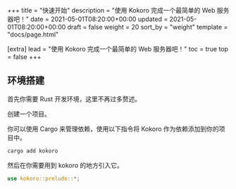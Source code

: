 +++
title = "快速开始"
description = "使用 Kokoro 完成一个最简单的 Web 服务器吧！"
date = 2021-05-01T08:20:00+00:00
updated = 2021-05-01T08:20:00+00:00
draft = false
weight = 20
sort_by = "weight"
template = "docs/page.html"

[extra]
lead = "使用 Kokoro 完成一个最简单的 Web 服务器吧！"
toc = true
top = false
+++

## 环境搭建

首先你需要 Rust 开发环境，这里不再过多赘述。

创建一个项目。

你可以使用 Cargo 来管理依赖，使用以下指令将 Kokoro 作为依赖添加到你的项目中。

```bash
cargo add kokoro
```

然后在你需要用到 kokoro 的地方引入它。

```rust
use kokoro::prelude::*;
```
